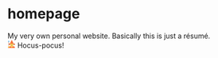 # homepage

My very own personal website. Basically this is just a résumé.<br/>
<img src="./assets/img/mage.png" alt="mage emoji picture" width="16" height="16"> Hocus-pocus!
